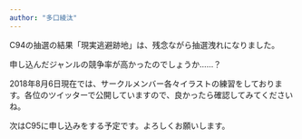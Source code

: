 ```yaml
---
author: "多口綾汰"
---
```


C94の抽選の結果「現実逃避跡地」は、残念ながら抽選洩れになりました。

申し込んだジャンルの競争率が高かったのでしょうか……？

2018年8月6日現在では、サークルメンバー各々イラストの練習をしております。各位のツイッターで公開していますので、良かったら確認してみてくださいね。

次はC95に申し込みをする予定です。よろしくお願いします。